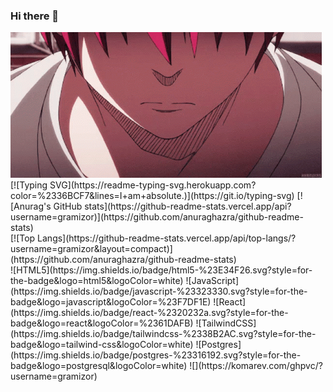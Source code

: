 ### Hi there 👋

<img src="/akashi-emperor.gif" alt="akashi">
[![Typing SVG](https://readme-typing-svg.herokuapp.com?color=%2336BCF7&lines=I+am+absolute.)](https://git.io/typing-svg)
[![Anurag's GitHub stats](https://github-readme-stats.vercel.app/api?username=gramizor)](https://github.com/anuraghazra/github-readme-stats)

<div display: flex; flex-direction: column>
  [![Top Langs](https://github-readme-stats.vercel.app/api/top-langs/?username=gramizor&layout=compact)](https://github.com/anuraghazra/github-readme-stats)
  <div display: flex; flex-direction: row;>
    ![HTML5](https://img.shields.io/badge/html5-%23E34F26.svg?style=for-the-badge&logo=html5&logoColor=white)
    ![JavaScript](https://img.shields.io/badge/javascript-%23323330.svg?style=for-the-badge&logo=javascript&logoColor=%23F7DF1E)
    ![React](https://img.shields.io/badge/react-%2320232a.svg?style=for-the-badge&logo=react&logoColor=%2361DAFB)
    ![TailwindCSS](https://img.shields.io/badge/tailwindcss-%2338B2AC.svg?style=for-the-badge&logo=tailwind-css&logoColor=white)
    ![Postgres](https://img.shields.io/badge/postgres-%23316192.svg?style=for-the-badge&logo=postgresql&logoColor=white)
    ![](https://komarev.com/ghpvc/?username=gramizor)
  </div>
</div>




<!--
**gramizor/gramizor** is a ✨ _special_ ✨ repository because its `README.md` (this file) appears on your GitHub profile.

Here are some ideas to get you started:

- 🔭 I’m currently working on ...
- 🌱 I’m currently learning ...
- 👯 I’m looking to collaborate on ...
- 🤔 I’m looking for help with ...
- 💬 Ask me about ...
- 📫 How to reach me: ...
- 😄 Pronouns: ...
- ⚡ Fun fact: ...
-->
